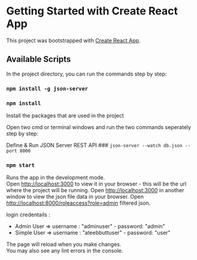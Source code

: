 # Getting Started with Create React App

This project was bootstrapped with [Create React App](https://github.com/facebook/create-react-app).

## Available Scripts

In the project directory, you can run the commands step by step:

### `npm install -g json-server`

### `npm install`
Install the packages that are used in the project

Open two cmd or terminal windows and run the two commands seperately step by step:

Define & Run JSON Server REST API  ### `json-server --watch db.json --port 8000`

### `npm start`

Runs the app in the development mode.\
Open [http://localhost:3000](http://localhost:3000) to view it in your browser - this will be the url where the project will be running.
Open [http://localhost:3000](http://localhost:8000) in another window to view the json file data in your browser.
Open [http://localhost:8000/roleaccess?role=admin](http://localhost:8000/roleaccess?role=admin) filtered json.


login credentails :

- Admin User => username : "adminuser" - password: "admin"
- Simple User => username : "ateebbuttuser" - password: "user"

The page will reload when you make changes.\
You may also see any lint errors in the console.

